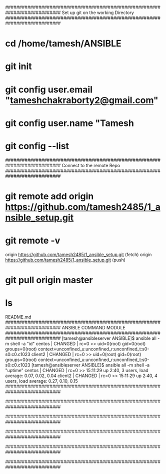 ############################################################################
		Set up git on the working Directory
############################################################################
# cd /home/tamesh/ANSIBLE
# git init 
# git config user.email "tameshchakraborty2@gmail.com"
# git config user.name "Tamesh
# git config --list
############################################################################
		Connect to the remote Repo
############################################################################
# git remote add origin https://github.com/tamesh2485/1_ansible_setup.git
# git remote -v 
origin	https://github.com/tamesh2485/1_ansible_setup.git (fetch)
origin	https://github.com/tamesh2485/1_ansible_setup.git (push)

# git pull origin master
# ls 
README.md
############################################################################
		ANSIBLE COMMAND MODULE
############################################################################
[tamesh@ansibleserver ANSIBLE]$  ansible all  -m shell -a "id"
centos | CHANGED | rc=0 >>
uid=0(root) gid=0(root) groups=0(root) context=unconfined_u:unconfined_r:unconfined_t:s0-s0:c0.c1023
client2 | CHANGED | rc=0 >>
uid=0(root) gid=0(root) groups=0(root) context=unconfined_u:unconfined_r:unconfined_t:s0-s0:c0.c1023
[tamesh@ansibleserver ANSIBLE]$  ansible all  -m shell -a "uptime"
centos | CHANGED | rc=0 >>
 15:11:29 up  2:40,  3 users,  load average: 0.07, 0.02, 0.04
client2 | CHANGED | rc=0 >>
 15:11:29 up  2:40,  4 users,  load average: 0.27, 0.10, 0.15
############################################################################

############################################################################

############################################################################

############################################################################

############################################################################

############################################################################
